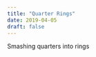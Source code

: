 ```yaml
---
title: "Quarter Rings"
date: 2019-04-05
draft: false
---
```


Smashing quarters into rings

<div ID="gallery" data-nanogallery2='{
    "itemsBaseURL": "{{<s3cdn>}}/projects/quarter_rings/",
    "thumbnailWidth": "250",
    "thumbnailHeight": "250",
    "thumbnailBorderVertical": 1,
    "thumbnailBorderHorizontal": 1,
    "thumbnailLabel": {
        "position": "overImageOnBottom",
        "displayDescription": true
    },
    "thumbnailHoverEffect2": "labelAppear75|descriptionSlideUp",
    "galleryDisplayMode": "pagination",
    "galleryMaxRows": 1,
    "thumbnailAlignment": "center",
    "thumbnailOpenImage": true,
    "viewerTools":     {
        "topLeft":    "pageCounter, label",
        "topRight":   "playPauseButton, rotateLeft, rotateRight, fullscreenButton, closeButton"
    }   
}'>
    <a href="ring_02.jpg" data-ngthumb="ring_02.jpg" data-ngdesc=""></a>
    <a href="ring_07.jpg" data-ngthumb="ring_07.jpg" data-ngdesc=""></a>
    <a href="ring_03.jpg" data-ngthumb="ring_03.jpg" data-ngdesc=""></a>
    <a href="ring_01.mp4" data-ngthumb="ring_01.mp4" data-ngdesc=""></a>
    <a href="ring_04.jpg" data-ngthumb="ring_04.jpg" data-ngdesc=""></a>
    <a href="ring_06.jpg" data-ngthumb="ring_06.jpg" data-ngdesc=""></a>
    <a href="ring_05.jpg" data-ngthumb="ring_05.jpg" data-ngdesc=""></a>
    <a href="ring_09.jpg" data-ngthumb="ring_09.jpg" data-ngdesc=""></a>
    <a href="ring_08.jpg" data-ngthumb="ring_08.jpg" data-ngdesc=""></a>
</div>
